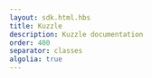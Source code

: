 ```yaml
---
layout: sdk.html.hbs
title: Kuzzle
description: Kuzzle documentation
order: 400
separator: classes
algolia: true
---
```

    